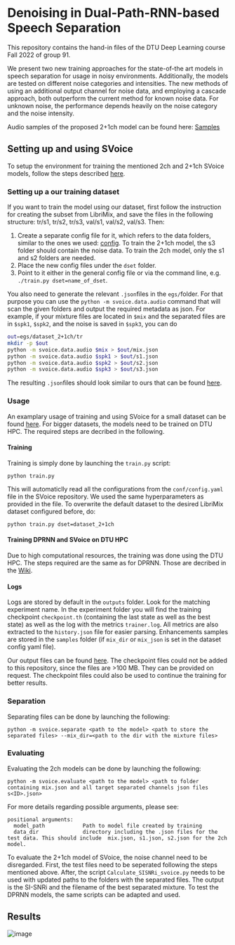# Denoising in Dual-Path-RNN-based Speech Separation
This repository contains the hand-in files of the DTU Deep Learning course Fall 2022 of group 91.

We present two new training approaches for the state-of-the art models in speech separation for usage in noisy environments. Additionally, the models are tested on different noise categories and intensities. The new methods of using an additional output channel for noise data, and employing a cascade approach, both outperform the current method for known noise data. For unknown noise, the performance depends heavily on the noise category and the noise intensity.

Audio samples of the proposed 2+1ch model can be found here: [Samples](https://github.com/AnnaGr-Git/DL_hand-in/tree/main/data/samples)

## Setting up and using SVoice

To setup the environment for training the mentioned 2ch and 2+1ch SVoice models, follow the steps described [here](https://github.com/facebookresearch/svoice).

### Setting up a our training dataset

If you want to train the model using our dataset, first follow the instruction for creating the subset from LibriMix, and save the files in the following structure: tr/s1, tr/s2, tr/s3, val/s1, val/s2, val/s3. Then:
1. Create a separate config file for it, which refers to the data folders, similar to the ones we used: [config](https://github.com/AnnaGr-Git/DL_hand-in/tree/main/data/conf). To train the 2+1ch model, the s3 folder should contain the noise data. To train the 2ch model, only the s1 and s2 folders are needed.
2. Place the new config files under the `dset` folder. 
3. Point to it either in the general config file or via the command line, e.g. `./train.py dset=name_of_dset`.

You also need to generate the relevant `.json`files in the `egs/`folder.
For that purpose you can use the `python -m svoice.data.audio` command that will
scan the given folders and output the required metadata as json.
For example, if your mixture files are located in `$mix` and the separated files are in `$spk1`, `$spk2`, and the noise is saved in `$spk3`, you can do

```bash
out=egs/dataset_2+1ch/tr
mkdir -p $out
python -m svoice.data.audio $mix > $out/mix.json
python -m svoice.data.audio $spk1 > $out/s1.json
python -m svoice.data.audio $spk2 > $out/s2.json
python -m svoice.data.audio $spk3 > $out/s3.json
```
The resulting `.json`files should look similar to ours that can be found [here](https://github.com/AnnaGr-Git/DL_hand-in/tree/main/data/egs/dataset_2%2B1ch). 

### Usage
An examplary usage of training and using SVoice for a small dataset can be found [here](https://github.com/AnnaGr-Git/DL_Denoising_SpeechSeparation/blob/main/Train_SVoice_Example.ipynb).
For bigger datasets, the models need to be trained on DTU HPC. The required steps are decribed in the following.
#### Training
Training is simply done by launching the `train.py` script:

```
python train.py
```

This will automaticlly read all the configurations from the `conf/config.yaml` file in the SVoice repository. We used the same hyperparameters as provided in the file. To overwrite the default dataset to the desired LibriMix dataset configured before, do:
```
python train.py dset=dataset_2+1ch 
```

#### Training DPRNN and SVoice on DTU HPC
Due to high computational resources, the training was done using the DTU HPC. The steps required are the same as for DPRNN. Those are decribed in the [Wiki](https://github.com/AnnaGr-Git/DL_Denoising_SpeechSeparation/wiki).

#### Logs

Logs are stored by default in the `outputs` folder. Look for the matching experiment name.
In the experiment folder you will find the training checkpoint `checkpoint.th` (containing the last state as well as the best state)
as well as the log with the metrics `trainer.log`. All metrics are also extracted to the `history.json`
file for easier parsing. Enhancements samples are stored in the `samples` folder (if `mix_dir` or `mix_json`
is set in the dataset config yaml file).

Our output files can be found [here](https://github.com/AnnaGr-Git/DL_hand-in/tree/main/outputs). The checkpoint files could not be added to this repository, since the files are >100 MB. They can be provided on request. The checkpoint files could also be used to continue the training for better results.


### Separation

Separating files can be done by launching the following:

```
python -m svoice.separate <path to the model> <path to store the separated files> --mix_dir=<path to the dir with the mixture files>
```

### Evaluating

Evaluating the 2ch models can be done by launching the following:

```
python -m svoice.evaluate <path to the model> <path to folder containing mix.json and all target separated channels json files s<ID>.json>
```

For more details regarding possible arguments, please see:

```
positional arguments:
  model_path            Path to model file created by training
  data_dir              directory including the .json files for the test data. This should include  mix.json, s1.json, s2.json for the 2ch model. 
```

To evaluate the 2+1ch model of SVoice, the noise channel need to be disregarded. First, the test files need to be seperated following the steps mentioned above. After, the script `Calculate_SISNRi_svoice.py` needs to be used with updated paths to the folders with the separated files. The output is the SI-SNRi and the filename of the best separated mixture. To test the DPRNN models, the same scripts can be adapted and used.


## Results

![image](https://user-images.githubusercontent.com/75242605/210592149-e9f467ad-8ab1-4152-9dff-e2c9683875a6.png)

